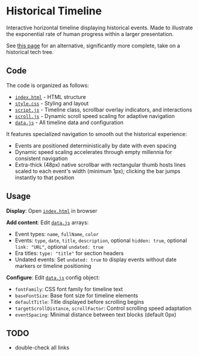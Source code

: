 # Historical Timeline

Interactive horizontal timeline displaying historical events.
Made to illustrate the exponential rate of human progress within a larger presentation.

See [this page](https://www.historicaltechtree.com/) for an alternative, significantly more complete, take on a historical tech tree.

## Code

 The code is organized as follows:
 - [`index.html`](index.html) - HTML structure
 - [`style.css`](style.css) - Styling and layout
 - [`script.js`](script.js) - Timeline class, scrollbar overlay indicators, and interactions
 - [`scroll.js`](scroll.js) - Dynamic scroll speed scaling for adaptive navigation
 - [`data.js`](data.js) - All timeline data and configuration

 It features specialized navigation to smooth out the historical experience:
 - Events are positioned deterministically by date with even spacing
 - Dynamic speed scaling accelerates through empty millennia for consistent navigation
 - Extra-thick (48px) native scrollbar with rectangular thumb hosts lines scaled to each event's width (minimum 1px); clicking the bar jumps instantly to that position

## Usage

**Display**: Open [`index.html`](index.html) in browser

**Add content**: Edit [`data.js`](data.js) arrays:
- Event types: `name`, `fullName`, `color`
- Events: `type`, `date`, `title`, `description`, optional `hidden: true`, optional `link: "URL"`, optional `undated: true`
- Era titles: `type: "title"` for section headers
- Undated events: Set `undated: true` to display events without date markers or timeline positioning

**Configure**: Edit [`data.js`](data.js) config object:
- `fontFamily`: CSS font family for timeline text
- `baseFontSize`: Base font size for timeline elements
- `defaultTitle`: Title displayed before scrolling begins
- `targetScrollDistance`, `scrollFactor`: Control scrolling speed adaptation
- `eventSpacing`: Minimal distance between text blocks (default 0px)

## TODO

* double-check all links